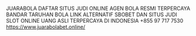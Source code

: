 JUARABOLA DAFTAR SITUS JUDI ONLINE AGEN BOLA RESMI TERPERCAYA
BANDAR TARUHAN BOLA LINK ALTERNATIF SBOBET DAN SITUS JUDI SLOT ONLINE UANG ASLI TERPERCAYA DI INDONESIA
+855 97 717 7530
https://www.juarabolabet.online/


